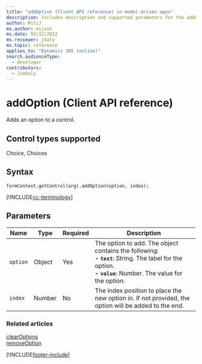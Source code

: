 ```yaml
---
title: "addOption (Client API reference) in model-driven apps"
description: Includes description and supported parameters for the addOption method.
author: MitiJ
ms.author: mijosh
ms.date: 03/12/2022
ms.reviewer: jdaly
ms.topic: reference
applies_to: "Dynamics 365 (online)"
search.audienceType: 
  - developer
contributors:
  - JimDaly
---
```

# addOption (Client API reference)

Adds an option to a control. 

## Control types supported

Choice, Choices

## Syntax

`formContext.getControl(arg).addOption(option, index);`

[!INCLUDE[cc-terminology](../../../../data-platform/includes/cc-terminology.md)]

## Parameters

|Name | Type | Required | Description|
|----|----|----|----|
|`option` |Object |Yes|The option to add. The object contains the following:<br/>**- `text`**: String. The label for the option.<br/>**- `value`**: Number. The value for the option.|
|`index` |Number |No|The index position to place the new option in. If not provided, the option will be added to the end.|

### Related articles

[clearOptions](clearOptions.md)   
[removeOption](removeOption.md)

[!INCLUDE[footer-include](../../../../../includes/footer-banner.md)]
